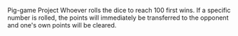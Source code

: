 Pig-game Project
Whoever rolls the dice to reach 100 first wins. If a specific number is rolled, the points will immediately be transferred to the opponent and one's own points will be cleared.
